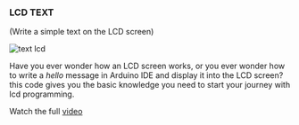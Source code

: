 ### **LCD TEXT** 
(Write a simple text on the LCD screen)

![text lcd](https://user-images.githubusercontent.com/37689522/53424673-e7279080-39e3-11e9-9bc2-40d67f917122.gif)

Have you ever wonder how an LCD screen works, or you ever wonder how to write a _hello_ message in Arduino IDE and display it into the LCD screen? 
this code gives you the basic knowledge you need to start your journey with lcd programming. 

Watch the full [video](https://www.youtube.com/watch?v=pcNok42J0VY)
